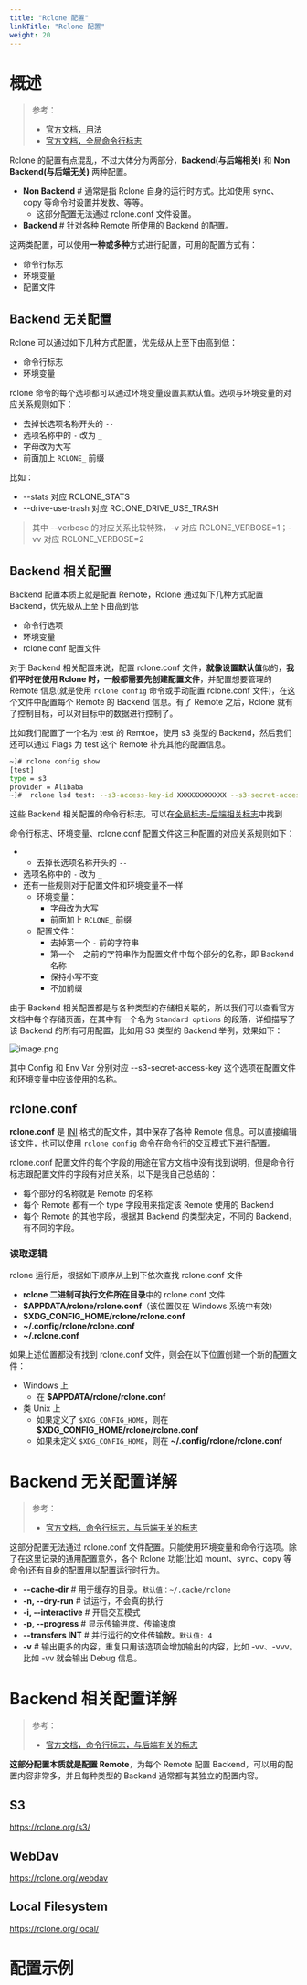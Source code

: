 ```yaml
---
title: "Rclone 配置"
linkTitle: "Rclone 配置"
weight: 20
---
```


# 概述

> 参考：
>
> - [官方文档，用法](https://rclone.org/docs/)
> - [官方文档，全局命令行标志](https://rclone.org/flags/)

Rclone 的配置有点混乱，不过大体分为两部分，**Backend(与后端相关)** 和 **Non Backend(与后端无关)** 两种配置。

- **Non Backend** # 通常是指 Rclone 自身的运行时方式。比如使用 sync、copy 等命令时设置并发数、等等。
  - 这部分配置无法通过 rclone.conf 文件设置。
- **Backend** # 针对各种 Remote 所使用的 Backend 的配置。

这两类配置，可以使用**一种或多种**方式进行配置，可用的配置方式有：
- 命令行标志
- 环境变量
- 配置文件

## Backend 无关配置

Rclone 可以通过如下几种方式配置，优先级从上至下由高到低：

- 命令行标志
- 环境变量

rclone 命令的每个选项都可以通过环境变量设置其默认值。选项与环境变量的对应关系规则如下：

- 去掉长选项名称开头的 `--`
- 选项名称中的 `-` 改为 `_`
- 字母改为大写
- 前面加上 `RCLONE_` 前缀

比如：

- --stats 对应 RCLONE_STATS
- --drive-use-trash 对应 RCLONE_DRIVE_USE_TRASH

> 其中 --verbose 的对应关系比较特殊，-v 对应 RCLONE_VERBOSE=1；-vv 对应 RCLONE_VERBOSE=2

## Backend 相关配置

Backend 配置本质上就是配置 Remote，Rclone 通过如下几种方式配置 Backend，优先级从上至下由高到低

- 命令行选项
- 环境变量
- rclone.conf 配置文件

对于 Backend 相关配置来说，配置 rclone.conf 文件，**就像设置默认值**似的，**我们平时在使用 Rclone 时，一般都需要先创建配置文件**，并配置想要管理的 Remote 信息(就是使用 `rclone config` 命令或手动配置 rclone.conf 文件)，在这个文件中配置每个 Remote 的 Backend 信息。有了 Remote 之后，Rclone 就有了控制目标，可以对目标中的数据进行控制了。

比如我们配置了一个名为 test 的 Remtoe，使用 s3 类型的 Backend，然后我们还可以通过 Flags 为 test 这个 Remote 补充其他的配置信息。

```bash
~]# rclone config show
[test]
type = s3
provider = Alibaba
~]#  rclone lsd test: --s3-access-key-id XXXXXXXXXXXX --s3-secret-access-key YYYYYYYYYYYY --s3-endpoint oss-cn-beijing.aliyuncs.com
```

这些 Backend 相关配置的命令行标志，可以在[全局标志-后端相关标志](https://rclone.org/flags/#backend-flags)中找到

命令行标志、环境变量、rclone.conf 配置文件这三种配置的对应关系规则如下：

- - 去掉长选项名称开头的 `--`
- 选项名称中的 `-` 改为 `_`
- 还有一些规则对于配置文件和环境变量不一样
  - 环境变量：
    - 字母改为大写
    - 前面加上 `RCLONE_` 前缀
  - 配置文件：
    - 去掉第一个 `-` 前的字符串
    - 第一个 `-` 之前的字符串作为配置文件中每个部分的名称，即 Backend 名称
    - 保持小写不变
    - 不加前缀

由于 Backend 相关配置都是与各种类型的存储相关联的，所以我们可以查看官方文档中每个存储页面，在其中有一个名为 `Standard options` 的段落，详细描写了该 Backend 的所有可用配置，比如用 S3 类型的 Backend 举例，效果如下：

![image.png](https://notes-learning.oss-cn-beijing.aliyuncs.com/rclone/20230506163807.png)

其中 Config 和 Env Var 分别对应 --s3-secret-access-key 这个选项在配置文件和环境变量中应该使用的名称。

## rclone.conf

**rclone.conf** 是 [INI](/docs/2.编程/无法分类的语言/INI.md) 格式的配文件，其中保存了各种 Remote 信息。可以直接编辑该文件，也可以使用 `rclone config` 命令在命令行的交互模式下进行配置。

rclone.conf 配置文件的每个字段的用途在官方文档中没有找到说明，但是命令行标志跟配置文件的字段有对应关系，以下是我自己总结的：

- 每个部分的名称就是 Remote 的名称
- 每个 Remote 都有一个 type 字段用来指定该 Remote 使用的 Backend
- 每个 Remote 的其他字段，根据其 Backend 的类型决定，不同的 Backend，有不同的字段。

### 读取逻辑

rclone 运行后，根据如下顺序从上到下依次查找 rclone.conf 文件

- **rclone 二进制可执行文件所在目录**中的 rclone.conf 文件
- **$APPDATA/rclone/rclone.conf**（该位置仅在 Windows 系统中有效）
- **$XDG_CONFIG_HOME/rclone/rclone.conf**
- **~/.config/rclone/rclone.conf**
- **~/.rclone.conf**

如果上述位置都没有找到 rclone.conf 文件，则会在以下位置创建一个新的配置文件：

- Windows 上
  - 在 **$APPDATA/rclone/rclone.conf**
- 类 Unix 上
  - 如果定义了 `$XDG_CONFIG_HOME`，则在 **$XDG_CONFIG_HOME/rclone/rclone.conf**
  - 如果未定义 `$XDG_CONFIG_HOME`，则在 **~/.config/rclone/rclone.conf**

# Backend 无关配置详解

> 参考：
>
> - [官方文档，命令行标志，与后端无关的标志](https://rclone.org/flags/#non-backend-flags)

这部分配置无法通过 rclone.conf 文件配置。只能使用环境变量和命令行选项。除了在这里记录的通用配置意外，各个 Rclone 功能(比如 mount、sync、copy 等命令)还有自身的配置用以配置运行时行为。

- **--cache-dir** # 用于缓存的目录。`默认值：~/.cache/rclone`
- **-n, --dry-run** # 试运行，不会真的执行
- **-i, --interactive** # 开启交互模式
- **-p, --progress** # 显示传输进度、传输速度
- **--transfers INT** # 并行运行的文件传输数。`默认值: 4`
- **-v** # 输出更多的内容，重复只用该选项会增加输出的内容，比如 -vv、-vvv。比如 -vv 就会输出 Debug 信息。

# Backend 相关配置详解

> 参考：
>
> - [官方文档，命令行标志，与后端有关的标志](https://rclone.org/flags/#backend-flags)

**这部分配置本质就是配置 Remote**，为每个 Remote 配置 Backend，可以用的配置内容非常多，并且每种类型的 Backend 通常都有其独立的配置内容。

## S3

https://rclone.org/s3/

## WebDav

https://rclone.org/webdav

## Local Filesystem

https://rclone.org/local/

# 配置示例

